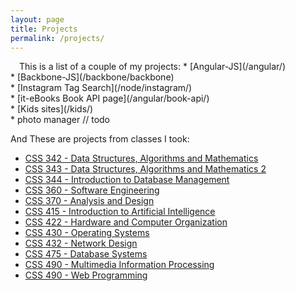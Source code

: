 ```yaml
---
layout: page
title: Projects
permalink: /projects/
---
```

<img src="http://iads-web.org/wp-content/uploads/2012/10/projects.jpg" alt="" style="padding: 5px">
This is a list of a couple of my projects:   
* [Angular-JS](/angular/) <br/>
* [Backbone-JS](/backbone/backbone) <br/>
* [Instagram Tag Search](/node/instagram/) <br/>
* [it-eBooks Book API page](/angular/book-api/) <br/>
* [Kids sites](/kids/) <br/>
* photo manager // todo <br/>

And These are projects from classes I took:  <br/>
* [CSS 342 - Data Structures, Algorithms and Mathematics](https://github.com/tazzledazzle/UW-CSS/tree/master/342)  <br/>
* [CSS 343 - Data Structures, Algorithms and Mathematics 2](https://github.com/tazzledazzle/UW-CSS/tree/master/343)  <br/>
* [CSS 344 - Introduction to Database Management](https://github.com/tazzledazzle/UW-CSS/tree/master/344)  <br/>
* [CSS 360 - Software Engineering](https://github.com/tazzledazzle/UW-CSS/tree/master/360)  <br/>
* [CSS 370 - Analysis and Design](https://github.com/tazzledazzle/UW-CSS/tree/master/370)  <br/>
* [CSS 415 - Introduction to Artificial Intelligence](https://github.com/tazzledazzle/UW-CSS/tree/master/415)  <br/>
* [CSS 422 - Hardware and Computer Organization](https://github.com/tazzledazzle/UW-CSS/tree/master/422)  <br/>
* [CSS 430 - Operating Systems](https://github.com/tazzledazzle/UW-CSS/tree/master/430)  <br/>
* [CSS 432 - Network Design](https://github.com/tazzledazzle/UW-CSS/tree/master/432)  <br/>
* [CSS 475 - Database Systems](https://github.com/tazzledazzle/UW-CSS/tree/master/475)  <br/>
* [CSS 490 - Multimedia Information Processing](https://github.com/tazzledazzle/UW-CSS/tree/master/490)  <br/>
* [CSS 490 - Web Programming](https://github.com/brunnerjosh/book-store)  <br/>